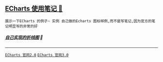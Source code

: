 <a id="top" href="#top">ECharts 使用笔记 :maple_leaf:</a> 
----
`展示一下ECharts 的例子~ 实例 自己做的Echarts 图标样例,而不是写笔记,因为官方的笔记明显写的非常的好 `

#####  <a id="Mine" href="https://github.com/kickgod/Front-End/tree/master/Echarts/FoldingLine">自己实现的折线图</a>  :star2:



------
[`ECharts 官网2.0`](http://echarts.baidu.com/echarts2/index.html)  [`ECharts 官网3.0`](http://echarts.baidu.com/index.html)




